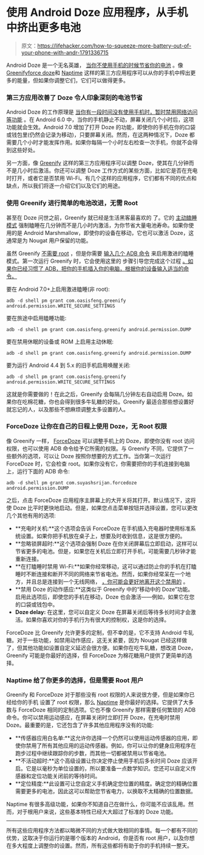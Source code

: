 # 使用 Android Doze 应用程序，从手机中挤出更多电池

> 原文：<https://lifehacker.com/how-to-squeeze-more-battery-out-of-your-phone-with-andr-1791336715>

Android Doze 是一个无名英雄， [当你不使用手机的时候节省你的电池](https://lifehacker.com/how-android-doze-works-and-how-to-tweak-it-to-save-you-1785921957) 。像[Greenify](https://play.google.com/store/apps/details?id=com.oasisfeng.greenify)[force doze](https://play.google.com/store/apps/details?id=com.suyashsrijan.forcedoze)和 [Naptime](https://play.google.com/store/apps/details?id=com.franco.doze&rdid=com.franco.doze) 这样的第三方应用程序可以从你的手机中榨出更多的能量，但如果你调整它们，它们可以做得更多。



### **第三方应用改善了 Doze 令人印象深刻的电池节省**

Android Doze 的工作原理是 [当你有一段时间没有使用手机时，暂时禁用网络访问等功能](https://lifehacker.com/how-android-doze-works-and-how-to-tweak-it-to-save-you-1785921957) 。在 Android 6.0 中，当你的手机静止不动，屏幕关闭几个小时后，这项功能就会生效。Android 7.0 增加了打开 Doze 的功能，即使你的手机在你的口袋或钱包里(仍然会记录为移动)，只要屏幕关闭。然而，在这两种情况下，Doze 都需要几个小时才能发挥作用。如果你每隔一个小时左右检查一次手机，你就不会得到这些好处。

另一方面，像 [Greenify](https://play.google.com/store/apps/details?id=com.oasisfeng.greenify) 这样的第三方应用程序可以调整 Doze，使其在几分钟而不是几小时后激活。你还可以调整 Doze 工作方式的某些方面，比如它是否在充电时打开，或者它是否禁用 Wi-Fi。有几个这样的应用程序，它们都有不同的优点和缺点，所以我们将逐一介绍它们以及它们的用途。

### **使用 Greenify 进行简单的电池改进，无需 Root**

甚至在 Doze 问世之前，Greenify 就已经是生活黑客最喜欢的 了。它的 [主动瞌睡模式](http://lifehacker.com/use-greenifys-aggressive-doze-mode-to-save-even-more-ba-1760534654) 强制瞌睡在几分钟而不是几小时内激活，为你节省大量电池寿命。如果你使用的是 Android Marshmallow，即使你的设备在移动，它也可以激活 Doze，这通常是为 Nougat 用户保留的功能。

虽然 Greenify [不需要 root](http://lifehacker.com/everything-you-need-to-know-about-rooting-your-android-5789397) ，但是你需要 [输入几个 ADB 命令](http://lifehacker.com/the-easiest-way-to-install-androids-adb-and-fastboot-to-1586992378) 来启用激进的瞌睡模式。第一次运行 Greenify 时，它会使用这里的 步骤引导您完成这个过程 [。如果你已经习惯了 ADB，把你的手机插入你的电脑，根据你的设备输入适当的命令。](https://greenify.uservoice.com/knowledgebase/articles/749142-how-to-grant-permissions-required-by-some-features)

要在 Android 7.0+上启用激进瞌睡(非 root):

`adb -d shell pm grant com.oasisfeng.greenify android.permission.WRITE_SECURE_SETTINGS`

要在旅途中启用瞌睡功能:

`adb -d shell pm grant com.oasisfeng.greenify android.permission.DUMP`

要在禁用休眠的设备或 ROM 上启用主动休眠:

`adb -d shell pm grant com.oasisfeng.greenify android.permission.DUMP`

要为运行 Android 4.4 到 5.x 的旧手机启用唤醒关闭:

`adb -d shell pm grant com.oasisfeng.greenify android.permission.WRITE_SECURE_SETTINGS`

这就是你需要做的！在此之后，Greenify 会每隔几分钟左右自动启用 Doze。如果你在吃棉花糖，你也会得到很多牛轧糖的好处。Greenify 最适合那些想设置好就忘记的人，以及那些不想麻烦调整太多设置的人。

### **ForceDoze 让你在自己的日程上使用 Doze，无 Root 权限**

像 Greenify 一样， [ForceDoze](https://play.google.com/store/apps/details?id=com.suyashsrijan.forcedoze) 可以调整手机上的 Doze，即使你没有 root 访问权限，也可以使用 ADB 命令给予它所需的权限。与 Greenify 不同，它提供了一些额外的选项，可以让 Doze 按照你想要的方式工作。当你第一次运行 ForceDoze 时，它会检查 root。如果你没有它，你需要把你的手机连接到电脑上，运行下面的 ADB 命令:

`adb -d shell pm grant com.suyashsrijan.forcedoze android.permission.DUMP`

之后，点击 ForceDoze 应用程序主屏幕上的大开关将其打开。默认情况下，这将使 Doze 比平时更快地启动。但是，如果您点击菜单按钮并选择设置，您可以更改几个其他有用的选项:

*   **充电时关机:**这个选项会告诉 ForceDoze 在手机插入充电器时使用标准系统设置。如果你把手机放在桌子上，想要及时收到信息，这是很方便的。
*   **忽略锁屏超时:**这个选项会强制 Doze 在你关闭屏幕后立即启动，这样可以节省更多的电池。但是，如果您在关机后立即打开手机，可能需要几秒钟才能重新连接。
*   **在打瞌睡时禁用 Wi-Fi:**如果你经常移动，这可以通过防止你的手机在打瞌睡时不断连接和断开不同的网络来节省电池。然而，如果你经常呆在一个地方，并且总是连接到一个无线网络， [，你可能会更好地离开这个禁用的](http://lifehacker.com/top-10-ways-to-improve-the-battery-life-on-your-phone-a-1725843518) 。
*   **禁用 Doze 的动作感应:**这类似于 Greenify 中的“移动中的 Doze”功能。启用此选项后，即使您的手机在移动，Doze 也会激活——例如，如果它在您的口袋或钱包中。
*   **Doze delay:** 在这里，您可以自定义 Doze 在屏幕关闭后等待多长时间才会激活。如果你喜欢对你的手机行为有很大的控制权，这是你的选择。

ForceDoze 比 Greenify 允许更多的定制，但不幸的是，它不支持 Android 牛轧糖。对于一些功能，如禁用动作感应，这无关紧要，因为 Nougat 已经这样做了，但其他功能如设置自定义延迟会很方便。如果你在吃牛轧糖，想改进 Doze，Greenify 可能是你最好的选择，但 ForceDoze 为棉花糖用户提供了更简单的选择。

### Naptime 给了你更多的选择，但是需要 Root 用户

Greenify 和 ForceDoze 对于那些没有 root 权限的人来说很方便，但是如果你已经给你的手机 设置了 root 权限，那么 [Naptime](https://play.google.com/store/apps/details?id=com.franco.doze&rdid=com.franco.doze) 是你最好的选择。它提供了大多数与 ForceDoze 相同的定制选项。它也不像 Greenify 那样需要任何繁琐的 ADB 命令。你可以禁用运动感应，在屏幕关闭时立即打开 Doze，在充电时禁用 Doze。最重要的是，它还包含了许多其他应用程序没有的功能:

*   **传感器应用白名单:**这允许你选择一个仍然可以使用运动传感器的应用，即使你禁用了所有其他应用的运动传感器。例如，你可以让你的健身应用程序在跑步过程中继续跟踪你的步数，而其他一切都被禁用以节省电池。
*   **不活动超时:**这个高级设置让你决定停止使用手机后多长时间 Doze 应该开启。它是以毫秒为单位设置的，所以要准备一点数学知识。您还可以自定义传感器和定位功能关闭前的等待时间。
*   **定位精度:**此设置可让您自定义手机确定您位置的精度。确定您的精确位置需要更多的电池，因此这可以帮助您节省电力，以换取不太精确的位置数据。

Naptime 有很多高级功能，如果你不知道自己在做什么，你可能不应该乱用。然而，对于根用户来说，这些基本特性已经大大超过了标准的 Doze 功能。

* * *

所有这些应用程序方法都以略微不同的方式做大致相同的事情。每一个都有不同的优势，这取决于你运行的是哪个版本的 Android，你是否有 root 用户，以及你想在多大程度上调整你的设置。然而，所有这些都将有助于你的手机持续一整天。